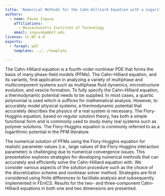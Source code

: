 ```yaml
---
title: 'Numerical Methods for the Cahn-Hilliard Equation with a Logarithmic Potential'
authors:
  - name: Pavan Inguva
    affiliations:
      - Massachusetts Institute of Technology
    email: inguvakp@mit.edu
license: CC-BY-4.0
exports:
  - format: pdf
    template: ../../template

---
```


The Cahn-Hilliard equation is a fourth-order nonlinear PDE that forms the basis of many phase-field models (PFMs). The Cahn-Hilliard equation, and its variants, find application in analyzing a variety of multiphase and multicomponent systems such as multiphase fluid dynamics, microstructure evolution, and vesicle formation. To fully specify the Cahn-Hilliard equation, a thermodynamic potential needs to be supplied. In most cases, a quartic polynomial is used which is suffices for mathematical analysis. However, to accurately model physical systems, a thermodynamic potential that accurately describes the physics of a real system is necessary. The Flory-Huggins equation, based on regular solution theory, has both a simple functional form and is commonly used to study many real systems such as polymer solutions. The Flory-Huggins equation is commonly referred to as a logarithmic potential in the PFM literature.

The numerical solution of PFMs using the Flory-Huggins equation for realistic parameter values (i.e., large values of the Flory-Huggins interaction parameter) is challenging due to numerical convergence issues. This presentation explores strategies for developing numerical methods that can accurately and efficiently solve the Cahn-Hilliard equation with. We consider various aspects of the solution procedure such as the choice of the discretization scheme and nonlinear solver method. Strategies are first considered using finite differences to facilitate analysis and subsequently implemented in FEniCS. Results for the two- and three-component Cahn-Hilliard equations in both one and two dimensions are presented.
